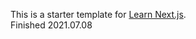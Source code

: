 This is a starter template for [Learn Next.js](https://nextjs.org/learn). <br>
Finished 2021.07.08<br>